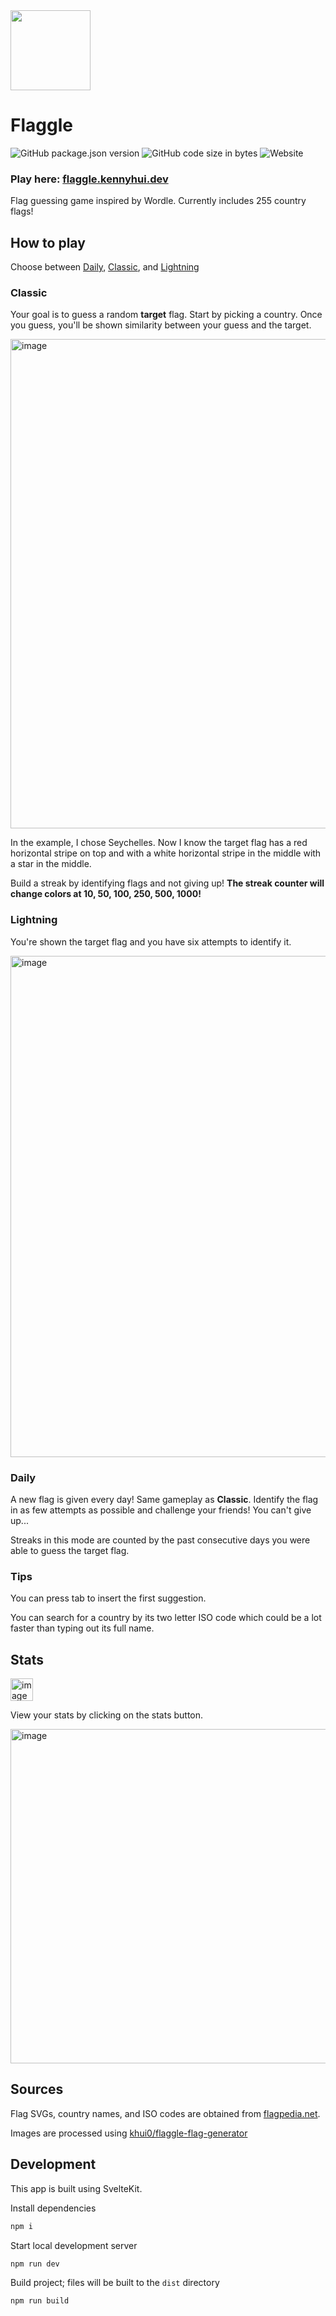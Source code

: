 <img src="https://github.com/khui0/flaggle/assets/101839505/74edb39b-2f66-4a2e-a203-722aeed80353" height=128>

# Flaggle

![GitHub package.json version](https://img.shields.io/github/package-json/v/khui0/flaggle?color=%23366aed)
![GitHub code size in bytes](https://img.shields.io/github/languages/code-size/khui0/flaggle?color=%23366aed)
![Website](https://img.shields.io/website?url=https%3A%2F%2Fflaggle.kennyhui.dev%2F&color=%23366aed)

### Play here: [flaggle.kennyhui.dev](https://flaggle.kennyhui.dev/)

Flag guessing game inspired by Wordle. Currently includes 255 country flags!

## How to play

Choose between [Daily](#daily), [Classic](#classic), and [Lightning](#lightning)

### Classic

Your goal is to guess a random **target** flag. Start by picking a country. Once you guess, you'll be shown similarity between your guess and the target.

<img width="783" alt="image" src="https://github.com/khui0/flaggle/assets/101839505/405f8fa9-84c1-404f-a02f-fadd559f5f00">

In the example, I chose Seychelles. Now I know the target flag has a red horizontal stripe on top and with a white horizontal stripe in the middle with a star in the middle.

Build a streak by identifying flags and not giving up! **The streak counter will change colors at 10, 50, 100, 250, 500, 1000!**

### Lightning

You're shown the target flag and you have six attempts to identify it. 

<img width="802" alt="image" src="https://github.com/khui0/flaggle/assets/101839505/78de92e6-e153-4d9d-9c00-1198ee2e64d0">

### Daily

A new flag is given every day! Same gameplay as **Classic**. Identify the flag in as few attempts as possible and challenge your friends! You can't give up...

Streaks in this mode are counted by the past consecutive days you were able to guess the target flag.

### Tips

You can press tab to insert the first suggestion.

You can search for a country by its two letter ISO code which could be a lot faster than typing out its full name.

## Stats

<img width="36" alt="image" src="https://github.com/khui0/flaggle/assets/101839505/c090f0d0-5fa5-4bc6-b0fe-12360dbea5fc">

View your stats by clicking on the stats button.

<img width="535" alt="image" src="https://github.com/user-attachments/assets/77ba1c74-bf89-452a-a13a-f559ae6f6bda">

## Sources

Flag SVGs, country names, and ISO codes are obtained from [flagpedia.net](https://flagpedia.net/).

Images are processed using [khui0/flaggle-flag-generator](https://github.com/khui0/flaggle-flag-generator)

## Development

This app is built using SvelteKit.

Install dependencies

```bash
npm i
```

Start local development server

```bash
npm run dev
```

Build project; files will be built to the `dist` directory

```bash
npm run build
```
